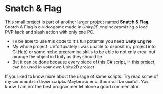 # **Snatch & Flag**
This small project is part of another larger project named **Snatch & Flag.** Snatch & Flag is a videogame made in *Unity2D* engine promising a local PVP hack and slash action with only one PC.
- To be able to use this code to it's full potential you need **Unity Engine**
- My whole project (Unfortunately I was unable to deposit my project into GitHub) or some niche programing skills to be able to not only creat but arrange the object in Unity as they should be
- But it can be done because every piece of this C# script, in this project, can be used in your own Unity2D project

If you liked to know more about the usage of some scripts. Try read some of my comments in those scripts. Maybe some of them will be usefull. You know, I am not the best programmer let alone a good commentator.
